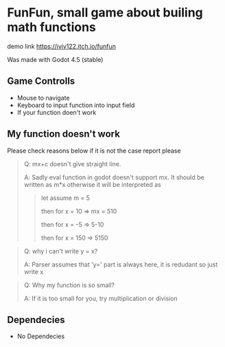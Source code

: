 # FunFun, small game about builing math functions
demo link https://iviv122.itch.io/funfun

Was made with Godot 4.5 (stable)

## Game Controlls

- Mouse to navigate 
- Keyboard to input function into input field
- If your function doen't work 

## My function doesn't work
Please check reasons below if it is not the case report please

> Q: mx+c doesn't give straight line.
>
> A: Sadly eval function in godot doesn't support mx. It should be written as m*x otherwise it will be interpreted as
>
>> let assume m = 5
>>
>> then for x = 10 => mx = 510
>>
>> then for x = -5 => 5-10 
>>
>> then for x = 150 => 5150

> Q: why i can't write y = x? 
>
> A: Parser assumes that 'y=' part is always here, it is redudant so just write x  

> Q: Why my function is so small? 
>
> A: If it is too small for you, try multiplication or division

## Dependecies
- No Dependecies 

